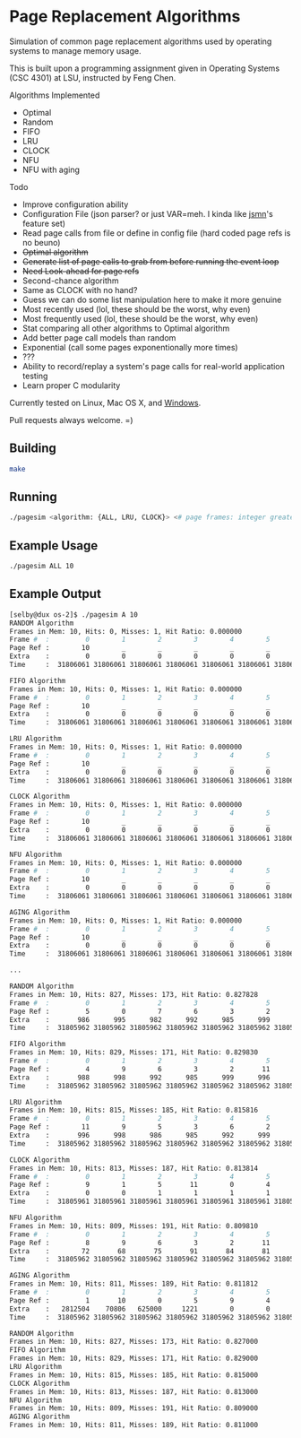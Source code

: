 # Page Replacement Algorithms
Simulation of common page replacement algorithms used by
operating systems to manage memory usage.

This is built upon a programming assignment given in Operating Systems (CSC 4301) at LSU, instructed by Feng Chen.

Algorithms Implemented
- Optimal
- Random
- FIFO
- LRU
- CLOCK
- NFU
- NFU with aging

Todo
- Improve configuration ability
 - Configuration File (json parser? or just VAR=meh. I kinda like [jsmn](http://zserge.com/jsmn.html)'s feature set)
 - Read page calls from file or define in config file (hard coded page refs is no beuno)
- ~~Optimal algorithm~~
 - ~~Generate list of page calls to grab from before running the event loop~~
 - ~~Need Look-ahead for page refs~~
- Second-chance algorithm
 - Same as CLOCK with no hand?
 - Guess we can do some list manipulation here to make it more genuine
- Most recently used (lol, these should be the worst, why even)
- Most frequently used (lol, these should be the worst, why even)
- Stat comparing all other algorithms to Optimal algorithm
- Add better page call models than random
 - Exponential (call some pages exponentionally more times)
 - ???
 - Ability to record/replay a system's page calls for real-world application testing
- Learn proper C modularity

Currently tested on Linux, Mac OS X, and [Windows](https://github.com/selbyk/pagesim/issues/2).

Pull requests always welcome. =)

## Building

```bash
make
```

## Running

```bash
./pagesim <algorithm: {ALL, LRU, CLOCK}> <# page frames: integer greater than 0> <debug: 0 or 1, default 0>
```

## Example Usage

```bash
./pagesim ALL 10
```

## Example Output

```bash
[selby@dux os-2]$ ./pagesim A 10
RANDOM Algorithm
Frames in Mem: 10, Hits: 0, Misses: 1, Hit Ratio: 0.000000
Frame #  :         0        1        2        3        4        5        6        7        8        9
Page Ref :        10        _        _        _        _        _        _        _        _        _
Extra    :         0        0        0        0        0        0        0        0        0        0
Time     :  31806061 31806061 31806061 31806061 31806061 31806061 31806061 31806061 31806061 31806061

FIFO Algorithm
Frames in Mem: 10, Hits: 0, Misses: 1, Hit Ratio: 0.000000
Frame #  :         0        1        2        3        4        5        6        7        8        9
Page Ref :        10        _        _        _        _        _        _        _        _        _
Extra    :         0        0        0        0        0        0        0        0        0        0
Time     :  31806061 31806061 31806061 31806061 31806061 31806061 31806061 31806061 31806061 31806061

LRU Algorithm
Frames in Mem: 10, Hits: 0, Misses: 1, Hit Ratio: 0.000000
Frame #  :         0        1        2        3        4        5        6        7        8        9
Page Ref :        10        _        _        _        _        _        _        _        _        _
Extra    :         0        0        0        0        0        0        0        0        0        0
Time     :  31806061 31806061 31806061 31806061 31806061 31806061 31806061 31806061 31806061 31806061

CLOCK Algorithm
Frames in Mem: 10, Hits: 0, Misses: 1, Hit Ratio: 0.000000
Frame #  :         0        1        2        3        4        5        6        7        8        9
Page Ref :        10        _        _        _        _        _        _        _        _        _
Extra    :         0        0        0        0        0        0        0        0        0        0
Time     :  31806061 31806061 31806061 31806061 31806061 31806061 31806061 31806061 31806061 31806061

NFU Algorithm
Frames in Mem: 10, Hits: 0, Misses: 1, Hit Ratio: 0.000000
Frame #  :         0        1        2        3        4        5        6        7        8        9
Page Ref :        10        _        _        _        _        _        _        _        _        _
Extra    :         0        0        0        0        0        0        0        0        0        0
Time     :  31806061 31806061 31806061 31806061 31806061 31806061 31806061 31806061 31806061 31806061

AGING Algorithm
Frames in Mem: 10, Hits: 0, Misses: 1, Hit Ratio: 0.000000
Frame #  :         0        1        2        3        4        5        6        7        8        9
Page Ref :        10        _        _        _        _        _        _        _        _        _
Extra    :         0        0        0        0        0        0        0        0        0        0
Time     :  31806061 31806061 31806061 31806061 31806061 31806061 31806061 31806061 31806061 31806061

...

RANDOM Algorithm
Frames in Mem: 10, Hits: 827, Misses: 173, Hit Ratio: 0.827828
Frame #  :         0        1        2        3        4        5        6        7        8        9
Page Ref :         5        0        7        6        3        2        4       10        9       11
Extra    :       986      995      982      992      985      999      988      991      998      996
Time     :  31805962 31805962 31805962 31805962 31805962 31805962 31805962 31805962 31805962 31805962

FIFO Algorithm
Frames in Mem: 10, Hits: 829, Misses: 171, Hit Ratio: 0.829830
Frame #  :         0        1        2        3        4        5        6        7        8        9
Page Ref :         4        9        6        3        2       11        7        0        1       10
Extra    :       988      998      992      985      999      996      982      995      997      991
Time     :  31805962 31805962 31805962 31805962 31805962 31805962 31805962 31805962 31805962 31805962

LRU Algorithm
Frames in Mem: 10, Hits: 815, Misses: 185, Hit Ratio: 0.815816
Frame #  :         0        1        2        3        4        5        6        7        8        9
Page Ref :        11        9        5        3        6        2        7        4        1       10
Extra    :       996      998      986      985      992      999      982      988      997      991
Time     :  31805962 31805962 31805962 31805962 31805962 31805962 31805962 31805962 31805962 31805962

CLOCK Algorithm
Frames in Mem: 10, Hits: 813, Misses: 187, Hit Ratio: 0.813814
Frame #  :         0        1        2        3        4        5        6        7        8        9
Page Ref :         9        1        5       11        0        4        2        3        6       10
Extra    :         0        0        1        1        1        1        0        1        1        1
Time     :  31805961 31805961 31805961 31805961 31805961 31805961 31805961 31805961 31805961 31805961

NFU Algorithm
Frames in Mem: 10, Hits: 809, Misses: 191, Hit Ratio: 0.809810
Frame #  :         0        1        2        3        4        5        6        7        8        9
Page Ref :         8        9        6        3        2       11        5        0        1       10
Extra    :        72       68       75       91       84       81       96       80       92        1
Time     :  31805962 31805962 31805962 31805962 31805962 31805962 31805962 31805962 31805962 31805962

AGING Algorithm
Frames in Mem: 10, Hits: 811, Misses: 189, Hit Ratio: 0.811812
Frame #  :         0        1        2        3        4        5        6        7        8        9
Page Ref :         1       10        0        5        9        4        7        3        2       11
Extra    :   2812504    70806   625000     1221        0        0       76      610 10000028  1250009
Time     :  31805962 31805962 31805962 31805962 31805962 31805962 31805962 31805962 31805962 31805962

RANDOM Algorithm
Frames in Mem: 10, Hits: 827, Misses: 173, Hit Ratio: 0.827000
FIFO Algorithm
Frames in Mem: 10, Hits: 829, Misses: 171, Hit Ratio: 0.829000
LRU Algorithm
Frames in Mem: 10, Hits: 815, Misses: 185, Hit Ratio: 0.815000
CLOCK Algorithm
Frames in Mem: 10, Hits: 813, Misses: 187, Hit Ratio: 0.813000
NFU Algorithm
Frames in Mem: 10, Hits: 809, Misses: 191, Hit Ratio: 0.809000
AGING Algorithm
Frames in Mem: 10, Hits: 811, Misses: 189, Hit Ratio: 0.811000

```
